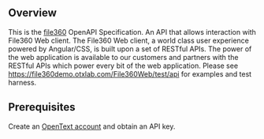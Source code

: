 ## Overview
This is the [file360](https://developer.opentext.com/apis/ebc5860f-3e04-4d1b-a8be-b2683738c701/File360) OpenAPI Specification. An API that allows interaction with File360 Web client. The File360 Web client, a world class user experience powered by Angular/CSS, is built upon a set of RESTful APIs. The power of the web application is available to our customers and partners with the RESTful APIs which power every bit of the web application. Please see https://file360demo.otxlab.com/File360Web/test/api for examples and test harness.
## Prerequisites

  Create an [OpenText account](https://login.opentext.com/register) and obtain an API key.
